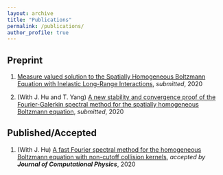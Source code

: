 ```yaml
---
layout: archive
title: "Publications"
permalink: /publications/
author_profile: true
---
```


Preprint
---
1. [Measure valued solution to the Spatially Homogeneous Boltzmann Equation with Inelastic Long-Range Interactions](https://arxiv.org/abs/2005.08282), _submitted_, 2020

2. (With J. Hu and T. Yang) [A new stability and convergence proof of the Fourier-Galerkin spectral method for the spatially homogeneous Boltzmann equation](https://arxiv.org/abs/2007.05184), _submitted_, 2020




Published/Accepted
---

1. (With J. Hu) [A fast Fourier spectral method for the homogeneous Boltzmann equation with non-cutoff collision kernels](https://arxiv.org/abs/2004.11239), _accepted by **Journal of Computational Physics**_, 2020
